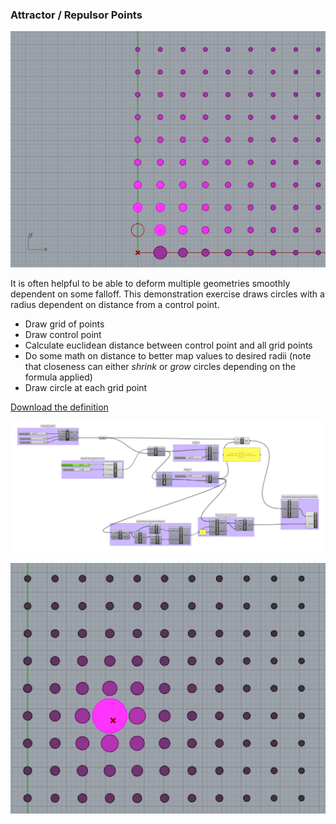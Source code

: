 ### Attractor / Repulsor Points

![Point Attraction](ar.gif)

It is often helpful to be able to deform multiple geometries smoothly dependent on some falloff. This demonstration exercise draws circles with a radius dependent on distance from a control point.

- Draw grid of points
- Draw control point
- Calculate euclidean distance between control point and all grid points
- Do some math on distance to better map values to desired radii (note that closeness can either *shrink* or *grow* circles depending on the formula applied)
- Draw circle at each grid point

[Download the definition](attractorpoint.gh)

![attractor respulsor point in Grasshopper](attractorpoint.png)

![attractor repulsor in Rhino](attractor-repulsor.png)
